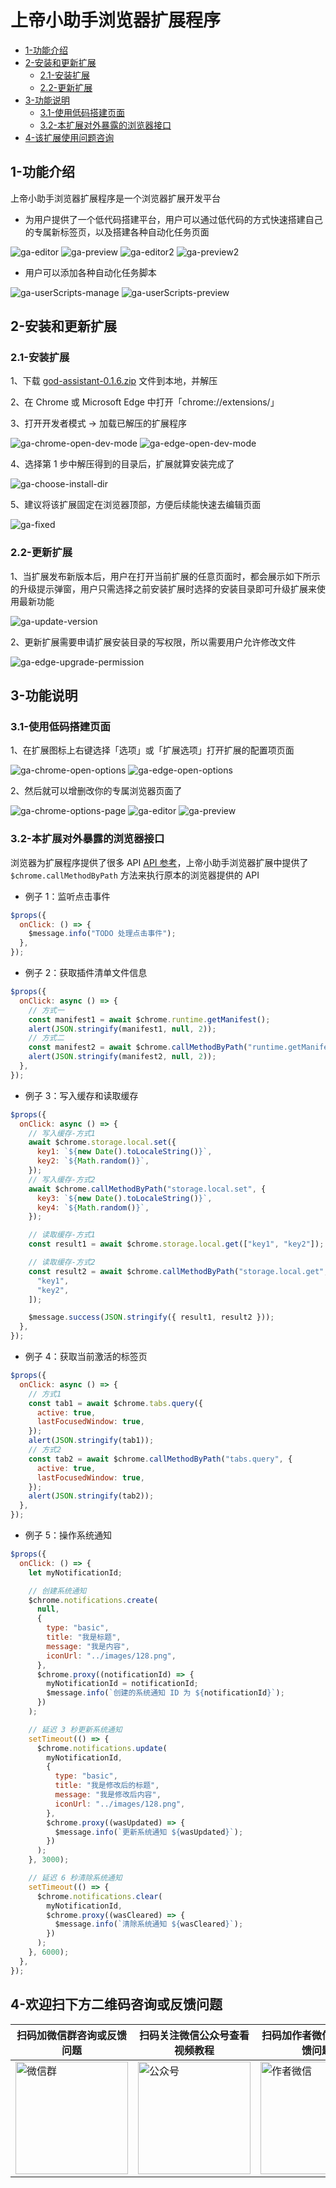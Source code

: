 # 上帝小助手浏览器扩展程序

- [1-功能介绍](#1-功能介绍)
- [2-安装和更新扩展](#2-安装和更新扩展)
  - [2.1-安装扩展](#21-安装扩展)
  - [2.2-更新扩展](#22-更新扩展)
- [3-功能说明](#3-功能说明)
  - [3.1-使用低码搭建页面](#31-使用低码搭建页面)
  - [3.2-本扩展对外暴露的浏览器接口](#32-本扩展对外暴露的浏览器接口)
- [4-该扩展使用问题咨询](#4-该扩展使用问题咨询)

## 1-功能介绍

上帝小助手浏览器扩展程序是一个浏览器扩展开发平台

- 为用户提供了一个低代码搭建平台，用户可以通过低代码的方式快速搭建自己的专属新标签页，以及搭建各种自动化任务页面

![ga-editor](./images/ga-editor.png)
![ga-preview](./images/ga-preview.png)
![ga-editor2](./images/ga-editor2.jpg)
![ga-preview2](./images/ga-preview2.jpg)

- 用户可以添加各种自动化任务脚本

![ga-userScripts-manage](./images/ga-userScripts-manage.png)
![ga-userScripts-preview](./images/ga-userScripts-preview.png)

## 2-安装和更新扩展

### 2.1-安装扩展

1、下载 [god-assistant-0.1.6.zip](https://raw.githubusercontent.com/bingoogolapple/bga-god-assistant-config/main/god-assistant-0.1.6.zip) 文件到本地，并解压

2、在 Chrome 或 Microsoft Edge 中打开「chrome://extensions/」

3、打开开发者模式 -> 加载已解压的扩展程序

![ga-chrome-open-dev-mode](./images/ga-chrome-open-dev-mode.png)
![ga-edge-open-dev-mode](./images/ga-edge-open-dev-mode.png)

4、选择第 1 步中解压得到的目录后，扩展就算安装完成了

![ga-choose-install-dir](./images/ga-choose-install-dir.png)

5、建议将该扩展固定在浏览器顶部，方便后续能快速去编辑页面

![ga-fixed](./images/ga-fixed.png)

### 2.2-更新扩展

1、当扩展发布新版本后，用户在打开当前扩展的任意页面时，都会展示如下所示的升级提示弹窗，用户只需选择之前安装扩展时选择的安装目录即可升级扩展来使用最新功能

![ga-update-version](./images/ga-update-version.png)

2、更新扩展需要申请扩展安装目录的写权限，所以需要用户允许修改文件

![ga-edge-upgrade-permission](./images/ga-edge-upgrade-permission.png)

## 3-功能说明

### 3.1-使用低码搭建页面

1、在扩展图标上右键选择「选项」或「扩展选项」打开扩展的配置项页面

![ga-chrome-open-options](./images/ga-chrome-open-options.png)
![ga-edge-open-options](./images/ga-edge-open-options.png)

2、然后就可以增删改你的专属浏览器页面了

![ga-chrome-options-page](./images/ga-chrome-options-page.png)
![ga-editor](./images/ga-editor.png)
![ga-preview](./images/ga-preview.png)

### 3.2-本扩展对外暴露的浏览器接口

浏览器为扩展程序提供了很多 API [API 参考](https://developer.chrome.com/docs/extensions/reference/api?hl=zh-cn)，上帝小助手浏览器扩展中提供了 `$chrome.callMethodByPath` 方法来执行原本的浏览器提供的 API

- 例子 1：监听点击事件

```js
$props({
  onClick: () => {
    $message.info("TODO 处理点击事件");
  },
});
```

- 例子 2：获取插件清单文件信息

```js
$props({
  onClick: async () => {
    // 方式一
    const manifest1 = await $chrome.runtime.getManifest();
    alert(JSON.stringify(manifest1, null, 2));
    // 方式二
    const manifest2 = await $chrome.callMethodByPath("runtime.getManifest");
    alert(JSON.stringify(manifest2, null, 2));
  },
});
```

- 例子 3：写入缓存和读取缓存

```js
$props({
  onClick: async () => {
    // 写入缓存-方式1
    await $chrome.storage.local.set({
      key1: `${new Date().toLocaleString()}`,
      key2: `${Math.random()}`,
    });
    // 写入缓存-方式2
    await $chrome.callMethodByPath("storage.local.set", {
      key3: `${new Date().toLocaleString()}`,
      key4: `${Math.random()}`,
    });

    // 读取缓存-方式1
    const result1 = await $chrome.storage.local.get(["key1", "key2"]);

    // 读取缓存-方式2
    const result2 = await $chrome.callMethodByPath("storage.local.get", [
      "key1",
      "key2",
    ]);

    $message.success(JSON.stringify({ result1, result2 }));
  },
});
```

- 例子 4：获取当前激活的标签页

```js
$props({
  onClick: async () => {
    // 方式1
    const tab1 = await $chrome.tabs.query({
      active: true,
      lastFocusedWindow: true,
    });
    alert(JSON.stringify(tab1));
    // 方式2
    const tab2 = await $chrome.callMethodByPath("tabs.query", {
      active: true,
      lastFocusedWindow: true,
    });
    alert(JSON.stringify(tab2));
  },
});
```

- 例子 5：操作系统通知

```js
$props({
  onClick: () => {
    let myNotificationId;

    // 创建系统通知
    $chrome.notifications.create(
      null,
      {
        type: "basic",
        title: "我是标题",
        message: "我是内容",
        iconUrl: "../images/128.png",
      },
      $chrome.proxy((notificationId) => {
        myNotificationId = notificationId;
        $message.info(`创建的系统通知 ID 为 ${notificationId}`);
      })
    );

    // 延迟 3 秒更新系统通知
    setTimeout(() => {
      $chrome.notifications.update(
        myNotificationId,
        {
          type: "basic",
          title: "我是修改后的标题",
          message: "我是修改后内容",
          iconUrl: "../images/128.png",
        },
        $chrome.proxy((wasUpdated) => {
          $message.info(`更新系统通知 ${wasUpdated}`);
        })
      );
    }, 3000);

    // 延迟 6 秒清除系统通知
    setTimeout(() => {
      $chrome.notifications.clear(
        myNotificationId,
        $chrome.proxy((wasCleared) => {
          $message.info(`清除系统通知 ${wasCleared}`);
        })
      );
    }, 6000);
  },
});
```

## 4-欢迎扫下方二维码咨询或反馈问题

| 扫码加微信群咨询或反馈问题                                           | 扫码关注微信公众号查看视频教程                                 | 扫码加作者微信咨询或反馈问题                                  |
| -------------------------------------------------------------------- | -------------------------------------------------------------- | ------------------------------------------------------------- |
| <img width="180" alt="微信群" src="./images/WeChatGroup1QrCode.jpg"> | <img width="180" alt="公众号" src="./images/GongZhongHao.png"> | <img width="180" alt="作者微信" src="./images/BGAQrCode.png"> |
